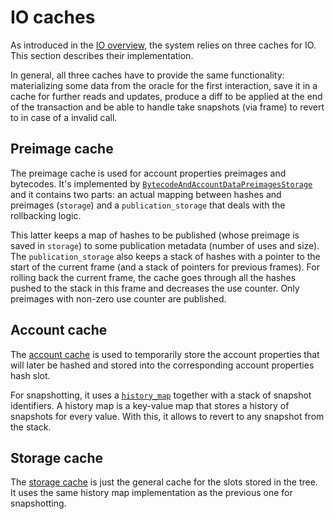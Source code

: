 # IO caches

As introduced in the [IO overview](./io.md), the system relies on three caches for IO. This section describes their implementation.

In general, all three caches have to provide the same functionality: materializing some data from the oracle for the first interaction, save it in a cache for further reads and updates, produce a diff to be applied at the end of the transaction and be able to handle take snapshots (via frame) to revert to in case of a invalid call.

## Preimage cache

The preimage cache is used for account properties preimages and bytecodes. It's implemented by [`BytecodeAndAccountDataPreimagesStorage`](../../../basic_system/src/system_implementation/flat_storage_model/preimage_cache.rs) and it contains two parts: an actual mapping between hashes and preimages (`storage`) and a `publication_storage` that deals with the rollbacking logic.

This latter keeps a map of hashes to be published (whose preimage is saved in `storage`) to some publication metadata (number of uses and size). The `publication_storage` also keeps a stack of hashes with a pointer to the start of the current frame (and a stack of pointers for previous frames). For rolling back the current frame, the cache goes through all the hashes pushed to the stack in this frame and decreases the use counter. Only preimages with non-zero use counter are published.

## Account cache

The [account cache](../../../basic_system/src/system_implementation/flat_storage_model/account_cache.rs) is used to temporarily store the account properties that will later be hashed and stored into the corresponding account properties hash slot.

For snapshotting, it uses a [`history_map`](../../../zk_ee/src/common_structs/history_map.rs) together with a stack of snapshot identifiers. A history map is a key-value map that stores a history of snapshots for every value. With this, it allows to revert to any snapshot from the stack.

## Storage cache

The [storage cache](../../../basic_system/src/system_implementation/flat_storage_model/storage_cache.rs) is just the general cache for the slots stored in the tree. It uses the same history map implementation as the previous one for snapshotting.
